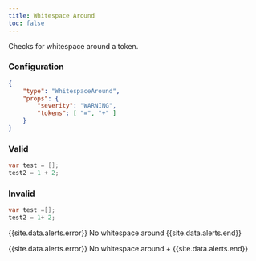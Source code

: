 ```yaml
---
title: Whitespace Around
toc: false
---
```


Checks for whitespace around a token.

### Configuration

```json
{
    "type": "WhitespaceAround",
    "props": {
        "severity": "WARNING",
        "tokens": [ "=", "+" ]
    }
}
```

### Valid

```java
var test = [];
test2 = 1 + 2;
```

### Invalid

```java
var test =[];
test2 = 1+ 2;
```

{{site.data.alerts.error}} No whitespace around {{site.data.alerts.end}}

{{site.data.alerts.error}} No whitespace around + {{site.data.alerts.end}}

